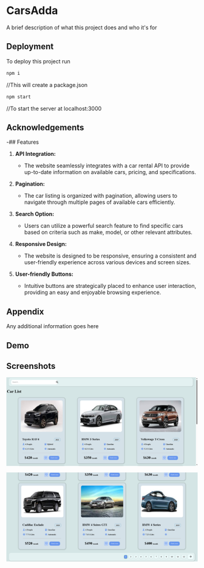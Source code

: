 
# CarsAdda

A brief description of what this project does and who it's for


## Deployment

To deploy this project run

```bash
npm i  
```
//This will create a package.json

```bash
npm start
```
//To start the server at localhost:3000


## Acknowledgements

 -## Features

1. **API Integration:**
   - The website seamlessly integrates with a car rental API to provide up-to-date information on available cars, pricing, and specifications.

2. **Pagination:**
   - The car listing is organized with pagination, allowing users to navigate through multiple pages of available cars efficiently.

3. **Search Option:**
   - Users can utilize a powerful search feature to find specific cars based on criteria such as make, model, or other relevant attributes.

4. **Responsive Design:**
   - The website is designed to be responsive, ensuring a consistent and user-friendly experience across various devices and screen sizes.

5. **User-friendly Buttons:**
   - Intuitive buttons are strategically placed to enhance user interaction, providing an easy and enjoyable browsing experience.



## Appendix

Any additional information goes here


## Demo


## Screenshots

![CarsList](https://github.com/PrakashM7781/carseller/blob/master/public/images/Screenshot%202024-01-15%20124919.png?raw=true)

![Pagination](https://github.com/PrakashM7781/carseller/blob/master/public/images/Screenshot%202024-01-15%20124950.png?raw=true)

